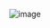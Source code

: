 ![image](https://github.com/Rimon83/CODSOFT-Job-board/assets/111208690/5ef9ef6d-aff0-4c89-9074-8cd5e1351829)


